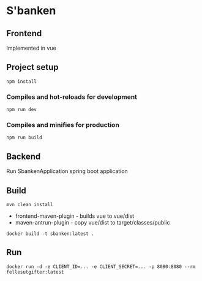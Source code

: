 # S'banken

## Frontend

Implemented in vue

## Project setup
```
npm install
```

### Compiles and hot-reloads for development
```
npm run dev
```

### Compiles and minifies for production
```
npm run build
```

## Backend

Run SbankenApplication spring boot application

## Build

```
mvn clean install
```

* frontend-maven-plugin - builds vue to vue/dist
* maven-antrun-plugin - copy vue/dist to target/classes/public

```
docker build -t sbanken:latest .
```

## Run

```
docker run -d -e CLIENT_ID=... -e CLIENT_SECRET=... -p 8080:8080 --rm fellesutgifter:latest
```
